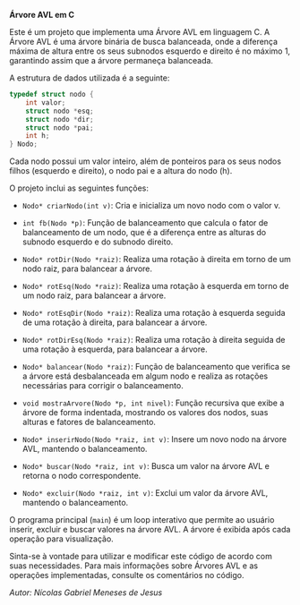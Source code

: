 **Árvore AVL em C**

Este é um projeto que implementa uma Árvore AVL em linguagem C. A Árvore AVL é uma árvore binária de busca balanceada, onde a diferença máxima de altura entre os seus subnodos esquerdo e direito é no máximo 1, garantindo assim que a árvore permaneça balanceada.

A estrutura de dados utilizada é a seguinte:

```c
typedef struct nodo {
    int valor;
    struct nodo *esq;
    struct nodo *dir;
    struct nodo *pai;
    int h;
} Nodo;
```

Cada nodo possui um valor inteiro, além de ponteiros para os seus nodos filhos (esquerdo e direito), o nodo pai e a altura do nodo (h).

O projeto inclui as seguintes funções:

- `Nodo* criarNodo(int v)`: Cria e inicializa um novo nodo com o valor v.

- `int fb(Nodo *p)`: Função de balanceamento que calcula o fator de balanceamento de um nodo, que é a diferença entre as alturas do subnodo esquerdo e do subnodo direito.

- `Nodo* rotDir(Nodo *raiz)`: Realiza uma rotação à direita em torno de um nodo raiz, para balancear a árvore.

- `Nodo* rotEsq(Nodo *raiz)`: Realiza uma rotação à esquerda em torno de um nodo raiz, para balancear a árvore.

- `Nodo* rotEsqDir(Nodo *raiz)`: Realiza uma rotação à esquerda seguida de uma rotação à direita, para balancear a árvore.

- `Nodo* rotDirEsq(Nodo *raiz)`: Realiza uma rotação à direita seguida de uma rotação à esquerda, para balancear a árvore.

- `Nodo* balancear(Nodo *raiz)`: Função de balanceamento que verifica se a árvore está desbalanceada em algum nodo e realiza as rotações necessárias para corrigir o balanceamento.

- `void mostraArvore(Nodo *p, int nivel)`: Função recursiva que exibe a árvore de forma indentada, mostrando os valores dos nodos, suas alturas e fatores de balanceamento.

- `Nodo* inserirNodo(Nodo *raiz, int v)`: Insere um novo nodo na árvore AVL, mantendo o balanceamento.

- `Nodo* buscar(Nodo *raiz, int v)`: Busca um valor na árvore AVL e retorna o nodo correspondente.

- `Nodo* excluir(Nodo *raiz, int v)`: Exclui um valor da árvore AVL, mantendo o balanceamento.

O programa principal (`main`) é um loop interativo que permite ao usuário inserir, excluir e buscar valores na árvore AVL. A árvore é exibida após cada operação para visualização.

Sinta-se à vontade para utilizar e modificar este código de acordo com suas necessidades. Para mais informações sobre Árvores AVL e as operações implementadas, consulte os comentários no código.

*Autor: Nícolas Gabriel Meneses de Jesus*
